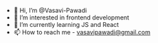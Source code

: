 - 👋 Hi, I’m @Vasavi-Pawadi
- 👀 I’m interested in frontend development
- 🌱 I’m currently learning JS and React
- 📫 How to reach me - vasavipawadi@gmail.com


<!---
Vasavi-Pawadi/Vasavi-Pawadi is a ✨ special ✨ repository because its `README.md` (this file) appears on your GitHub profile.
You can click the Preview link to take a look at your changes.
--->
